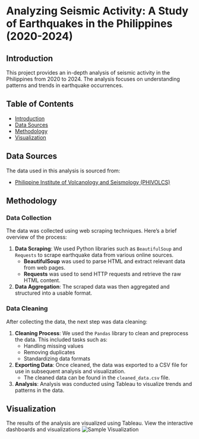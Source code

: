 # Analyzing Seismic Activity: A Study of Earthquakes in the Philippines (2020-2024)

## Introduction
This project provides an in-depth analysis of seismic activity in the Philippines from 2020 to 2024. The analysis focuses on understanding patterns and trends in earthquake occurrences.

## Table of Contents
- [Introduction](#introduction)
- [Data Sources](#data-sources)
- [Methodology](#methodology)
- [Visualization](#visualization)


## Data Sources
The data used in this analysis is sourced from:
- [Philippine Institute of Volcanology and Seismology (PHIVOLCS)](https://www.phivolcs.dost.gov.ph/index.php/earthquake/earthquake-information3)

## Methodology

### Data Collection
The data was collected using web scraping techniques. Here’s a brief overview of the process:
1. **Data Scraping**: We used Python libraries such as `BeautifulSoup` and `Requests` to scrape earthquake data from various online sources.
   - **BeautifulSoup** was used to parse HTML and extract relevant data from web pages.
   - **Requests** was used to send HTTP requests and retrieve the raw HTML content.
2. **Data Aggregation**: The scraped data was then aggregated and structured into a usable format.

### Data Cleaning
After collecting the data, the next step was data cleaning:
1. **Cleaning Process**: We used the `Pandas` library to clean and preprocess the data. This included tasks such as:
   - Handling missing values
   - Removing duplicates
   - Standardizing data formats
2. **Exporting Data**: Once cleaned, the data was exported to a CSV file for use in subsequent analysis and visualization.
   - The cleaned data can be found in the `cleaned_data.csv` file.
3. **Analysis**: Analysis was conducted using Tableau to visualize trends and patterns in the data.

## Visualization
The results of the analysis are visualized using Tableau. View the interactive dashboards and visualizations
![Sample Visualization](https://public.tableau.com/app/profile/restituto.rodeo/viz/Philippine_Earthquake_Data2020-2024/Dashboard1)
